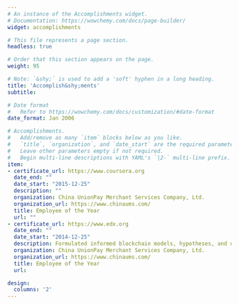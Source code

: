 ```yaml
---
# An instance of the Accomplishments widget.
# Documentation: https://wowchemy.com/docs/page-builder/
widget: accomplishments

# This file represents a page section.
headless: true

# Order that this section appears on the page.
weight: 95

# Note: `&shy;` is used to add a 'soft' hyphen in a long heading.
title: 'Accomplish&shy;ments'
subtitle:

# Date format
#   Refer to https://wowchemy.com/docs/customization/#date-format
date_format: Jan 2006

# Accomplishments.
#   Add/remove as many `item` blocks below as you like.
#   `title`, `organization`, and `date_start` are the required parameters.
#   Leave other parameters empty if not required.
#   Begin multi-line descriptions with YAML's `|2-` multi-line prefix.
item:
- certificate_url: https://www.coursera.org
  date_end: ""
  date_start: "2015-12-25"
  description: ""
  organization: China UnionPay Merchant Services Company, Ltd.
  organization_url: https://www.chinaums.com/
  title: Employee of the Year 
  url: ""
- certificate_url: https://www.edx.org
  date_end: ""
  date_start: "2014-12-25"
  description: Formulated informed blockchain models, hypotheses, and use cases.
  organization: China UnionPay Merchant Services Company, Ltd.
  organization_url: https://www.chinaums.com/
  title: Employee of the Year 
  url: 

design:
  columns: '2' 
---
```

